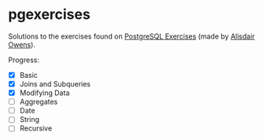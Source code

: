 # pgexercises

Solutions to the exercises found on [PostgreSQL Exercises](https://pgexercises.com/) (made by [Alisdair Owens](https://www.zaltys.net/)).

Progress: 

- [X] Basic
- [X] Joins and Subqueries
- [X] Modifying Data
- [ ] Aggregates
- [ ] Date
- [ ] String
- [ ] Recursive